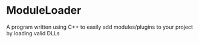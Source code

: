 # ModuleLoader

A program written using C++ to easily add modules/plugins to your project by loading valid DLLs
